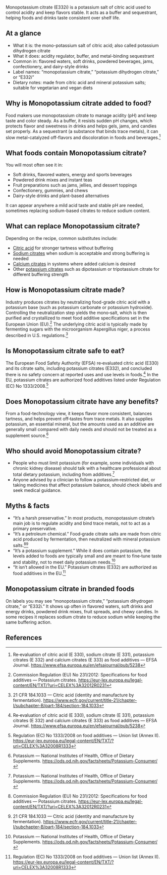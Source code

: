 Monopotassium citrate (E332i) is a potassium salt of citric acid used to control acidity and keep flavors stable. It acts as a buffer and sequestrant, helping foods and drinks taste consistent over shelf life.

<!--more-->

## At a glance
- What it is: the mono-potassium salt of citric acid; also called potassium dihydrogen citrate
- What it does: acidity regulator, buffer, and metal-binding sequestrant
- Common in: flavored waters, soft drinks, powdered beverages, jams, confectionery, and dairy-style drinks
- Label names: “monopotassium citrate,” “potassium dihydrogen citrate,” or “E332i”
- Dietary notes: made from citric acid and mineral potassium salts; suitable for vegetarian and vegan diets

## Why is Monopotassium citrate added to food?
Food makers use monopotassium citrate to manage acidity (pH) and keep taste and color steady. As a buffer, it resists sudden pH changes, which protects flavor and sweetness in drinks and helps gels, jams, and candies set properly. As a sequestrant (a substance that binds trace metals), it can slow metal-catalyzed off-flavors and discoloration in foods and beverages.[^1]

## What foods contain Monopotassium citrate?
You will most often see it in:
- Soft drinks, flavored waters, energy and sports beverages
- Powdered drink mixes and instant teas
- Fruit preparations such as jams, jellies, and dessert toppings
- Confectionery, gummies, and chews
- Dairy-style drinks and plant-based alternatives

It can appear anywhere a mild acid taste and stable pH are needed, sometimes replacing sodium-based citrates to reduce sodium content.

## What can replace Monopotassium citrate?
Depending on the recipe, common substitutes include:
- [Citric acid](/e330-citric-acid) for stronger tartness without buffering
- [Sodium citrates](/e331-sodium-citrates) when sodium is acceptable and strong buffering is needed
- [Calcium citrates](/e333-calcium-citrates) in systems where added calcium is desired
- Other [potassium citrates](/e332-potassium-citrates) such as dipotassium or tripotassium citrate for different buffering strength

## How is Monopotassium citrate made?
Industry produces citrates by neutralizing food-grade citric acid with a potassium base (such as potassium carbonate or potassium hydroxide). Controlling the neutralization step yields the mono‑salt, which is then purified and crystallized to meet food additive specifications set in the European Union (EU).[^2] The underlying citric acid is typically made by fermenting sugars with the microorganism Aspergillus niger, a process described in U.S. regulations.[^4]

## Is Monopotassium citrate safe to eat?
The European Food Safety Authority (EFSA) re‑evaluated citric acid (E330) and its citrate salts, including potassium citrates (E332), and concluded there is no safety concern at reported uses and use levels in foods.[^1] In the EU, potassium citrates are authorized food additives listed under Regulation (EC) No 1333/2008.[^3]

## Does Monopotassium citrate have any benefits?
From a food-technology view, it keeps flavor more consistent, balances tartness, and helps prevent off‑tastes from trace metals. It also supplies potassium, an essential mineral, but the amounts used as an additive are generally small compared with daily needs and should not be treated as a supplement source.[^5]

## Who should avoid Monopotassium citrate?
- People who must limit potassium (for example, some individuals with chronic kidney disease) should talk with a healthcare professional about total dietary potassium, including from additives.[^5]
- Anyone advised by a clinician to follow a potassium‑restricted diet, or taking medicines that affect potassium balance, should check labels and seek medical guidance.

## Myths & facts
- “It’s a harsh preservative.” In most products, monopotassium citrate’s main job is to regulate acidity and bind trace metals, not to act as a primary preservative.
- “It’s a petroleum chemical.” Food‑grade citrate salts are made from citric acid produced by fermentation, then neutralized with mineral potassium salts.[^2][^4]
- “It’s a potassium supplement.” While it does contain potassium, the levels added to foods are typically small and are meant to fine‑tune taste and stability, not to meet daily potassium needs.[^5]
- “It isn’t allowed in the EU.” Potassium citrates (E332) are authorized as food additives in the EU.[^3]

## Monopotassium citrate in branded foods
On labels you may see “monopotassium citrate,” “potassium dihydrogen citrate,” or “E332i.” It shows up often in flavored waters, soft drinks and energy drinks, powdered drink mixes, fruit spreads, and chewy candies. In some recipes it replaces sodium citrate to reduce sodium while keeping the same buffering action.

## References
[^1]: Re‑evaluation of citric acid (E 330), sodium citrate (E 331), potassium citrates (E 332) and calcium citrates (E 333) as food additives — EFSA Journal. https://www.efsa.europa.eu/en/efsajournal/pub/5238
[^2]: Commission Regulation (EU) No 231/2012: Specifications for food additives — Potassium citrates. https://eur-lex.europa.eu/legal-content/EN/TXT/?uri=CELEX%3A32012R0231
[^3]: Regulation (EC) No 1333/2008 on food additives — Union list (Annex II). https://eur-lex.europa.eu/legal-content/EN/TXT/?uri=CELEX%3A32008R1333
[^4]: 21 CFR 184.1033 — Citric acid (identity and manufacture by fermentation). https://www.ecfr.gov/current/title-21/chapter-I/subchapter-B/part-184/section-184.1033
[^5]: Potassium — National Institutes of Health, Office of Dietary Supplements. https://ods.od.nih.gov/factsheets/Potassium-Consumer/
